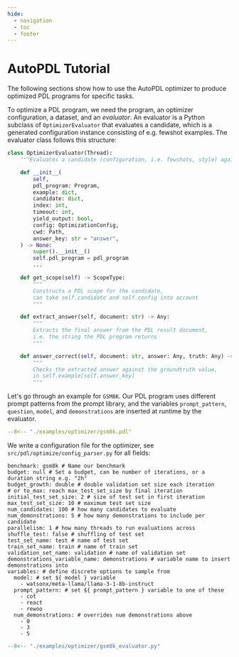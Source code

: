 ```yaml
---
hide:
  - navigation
  - toc
  - footer
---
```


# AutoPDL Tutorial

The following sections show how to use the AutoPDL optimizer to produce optimized PDL programs for specific tasks.

To optimize a PDL program, we need the program, an optimizer configuration, a dataset, and an _evaluator_. An evaluator is a Python subclass of `OptimizerEvaluator` that evaluates a candidate, which is a generated configuration instance consisting of e.g. fewshot examples. The evaluator class follows this structure:

```python title="src/pdl/optimize/optimizer_evaluator.py" linenums="1"
class OptimizerEvaluator(Thread):
    """Evaluates a candidate (configuration, i.e. fewshots, style) against **one** test example."""

    def __init__(
        self,
        pdl_program: Program,
        example: dict,
        candidate: dict,
        index: int,
        timeout: int,
        yield_output: bool,
        config: OptimizationConfig,
        cwd: Path,
        answer_key: str = "answer",
    ) -> None:
        super().__init__()
        self.pdl_program = pdl_program
        ...

    def get_scope(self) -> ScopeType:
        """
        Constructs a PDL scope for the candidate,
        can take self.candidate and self.config into account
        """

    def extract_answer(self, document: str) -> Any:
        """
        Extracts the final answer from the PDL result document,
        i.e. the string the PDL program returns
        """

    def answer_correct(self, document: str, answer: Any, truth: Any) -> bool:
        """
        Checks the extracted answer against the groundtruth value,
        in self.example[self.answer_key]
        """
```

Let's go through an example for `GSM8K`. Our PDL program uses different prompt patterns from the prompt library, and the variables `prompt_pattern`, `question`, `model`, and `demonstrations` are inserted at runtime by the evaluator.


```yaml title="examples/optimizer/gsm8k.pdl" linenums="1"
--8<-- "./examples/optimizer/gsm8k.pdl"
```

We write a configuration file for the optimizer, see `src/pdl/optimize/config_parser.py` for all fields:

``` { .yaml .copy .annotate title="gsm8k_optimizer_config.yml" linenums="1" }
benchmark: gsm8k # Name our benchmark
budget: null # Set a budget, can be number of iterations, or a duration string e.g. "2h"
budget_growth: double # double validation set size each iteration
# or to_max: reach max_test_set_size by final iteration
initial_test_set_size: 2 # size of test set in first iteration
max_test_set_size: 10 # maximum test set size
num_candidates: 100 # how many candidates to evaluate
num_demonstrations: 5 # how many demonstrations to include per candidate
parallelism: 1 # how many threads to run evaluations across
shuffle_test: false # shuffling of test set
test_set_name: test # name of test set
train_set_name: train # name of train set
validation_set_name: validation # name of validation set
demonstrations_variable_name: demonstrations # variable name to insert demonstrations into
variables: # define discrete options to sample from
  model: # set ${ model } variable
    - watsonx/meta-llama/llama-3-1-8b-instruct
  prompt_pattern: # set ${ prompt_pattern } variable to one of these
    - cot
    - react
    - rewoo
  num_demonstrations: # overrides num demonstrations above
    - 0
    - 3
    - 5
```


```python title="examples/optimizer/gsm8k_evaluator.py" linenums="1"
--8<-- "./examples/optimizer/gsm8k_evaluator.py"
```
